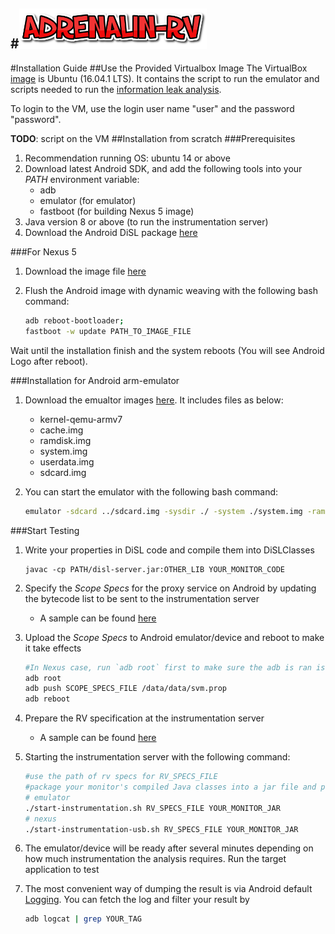#<img src="./figures/logo.png" style="width: 300px;" onclick="window.location='https://haiyang-sun.github.io/tool/intro.html'"/>  
--
#Installation Guide
##Use the Provided Virtualbox Image
The VirtualBox [image]() is Ubuntu (16.04.1 LTS). It contains the script to run the emulator and scripts needed to run the [information leak analysis](https://haiyang-sun.github.io/tool/dataleak-uc.html).

To login to the VM, use the login user name "user" and the password "password".

__TODO__: script on the VM
##Installation from scratch
###Prerequisites
1. Recommendation running OS: ubuntu 14 or above
2. Download latest Android SDK, and add the following tools into your _PATH_ environment variable:
	- adb
	- emulator (for emulator)
	- fastboot (for building Nexus 5 image)
3. Java version 8 or above (to run the instrumentation server)
4. Download the Android DiSL package [here]()


###For Nexus 5
1. Download the image file [here]()

2. Flush the Android image with dynamic weaving with the following bash command:

	~~~bash
	adb reboot-bootloader;
	fastboot -w update PATH_TO_IMAGE_FILE
	~~~

Wait until the installation finish and the system reboots (You will see Android Logo after reboot).
 
###Installation for Android arm-emulator
1. Download the emualtor images [here](). It includes files as below:
	- kernel-qemu-armv7
	- cache.img         
	- ramdisk.img       
	- system.img        
	- userdata.img
	- sdcard.img        
2. You can start the emulator with the following bash command:

	~~~bash
	emulator -sdcard ../sdcard.img -sysdir ./ -system ./system.img -ramdisk ./ramdisk.img -data ./userdata.img -kernel ./kernel-qemu-armv7 -memory 1024
	~~~

###Start Testing
1. Write your properties in DiSL code and compile them into DiSLClasses

	~~~
	javac -cp PATH/disl-server.jar:OTHER_LIB YOUR_MONITOR_CODE 
	~~~
2. Specify the _Scope Specs_ for the proxy service on Android by updating the bytecode list to be sent to the instrumentation server

	- A sample can be found [here]() 
3. Upload the _Scope Specs_ to Android emulator/device and reboot to make it take effects

	~~~bash
	#In Nexus case, run `adb root` first to make sure the adb is ran is root mode
	adb root
	adb push SCOPE_SPECS_FILE /data/data/svm.prop
	adb reboot
	~~~
4. Prepare the RV specification at the instrumentation server
	- A sample can be found [here]()
5. Starting the instrumentation server with the following command:

	~~~bash
	#use the path of rv specs for RV_SPECS_FILE 
	#package your monitor's compiled Java classes into a jar file and provide it as YOUR_MONITOR_JAR
	# emulator
	./start-instrumentation.sh RV_SPECS_FILE YOUR_MONITOR_JAR
	# nexus
	./start-instrumentation-usb.sh RV_SPECS_FILE YOUR_MONITOR_JAR
	~~~
6. The emulator/device will be ready after several minutes depending on how much instrumentation the analysis requires. Run the target application to test
7. The most convenient way of dumping the result is via Android default [Logging](https://developer.android.com/reference/android/util/Log.html). You can fetch the log and filter your result by

	~~~bash
	adb logcat | grep YOUR_TAG
	~~~
